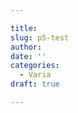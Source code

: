 ```yaml
---

title: 
slug: p5-test
author:
date: ''
categories:
  - Varia
draft: true

---
```


<style>
#brand {
margin-left: 1rem;
}

body {
grid-template-areas: 
    "nav nav nav"
    "cover cover cover"
    "main main main"
    "footer footer footer";
padding-left: 0;
padding-right: 0;
}

main {
max-width: none;
}
</style>

<script src="https://cdn.jsdelivr.net/npm/p5@1.4.1/lib/p5.js"></script>

<script>
function setup() {
	createCanvas(windowWidth-10, 600);
}

function windowResized() {
	resizeCanvas(windowWidth-10, 600);
}

// the parameter at which x and y depends is usually taken as either t or symbol of theta
let t = 0;
function draw(){
  background('#fff');
  translate(width/2,height/2);
  stroke('#0f0f0f');
  strokeWeight(1.5);
  //loop for adding 100 lines
  for(let i = 0;i<100;i++){
    line(x1(t+i),y1(t+i),x2(t+i)+20,y2(t+i)+20);
  }
  t+=0.15;
}
// function to change initial x co-ordinate of the line
function x1(t){
  return sin(t/10)*125+sin(t/20)*125+sin(t/30)*125;
}

// function to change initial y co-ordinate of the line
function y1(t){
  return cos(t/10)*125+cos(t/20)*125+cos(t/30)*125;
}

// function to change final x co-ordinate of the line
function x2(t){
  return sin(t/15)*125+sin(t/25)*125+sin(t/35)*125;
}

// function to change final y co-ordinate of the line
function y2(t){
  return cos(t/15)*125+cos(t/25)*125+cos(t/35)*125;
}

/*
function draw() {
	if (mouseIsPressed) {
		fill(0);
	}
	else {
		fill(255);
	}
	
	ellipse(mouseX, mouseY, 80, 80);
}
*/
</script>
